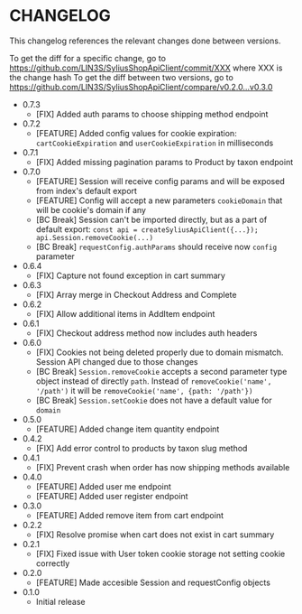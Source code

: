 # CHANGELOG

This changelog references the relevant changes done between versions.

To get the diff for a specific change, go to https://github.com/LIN3S/SyliusShopApiClient/commit/XXX where XXX is the change hash 
To get the diff between two versions, go to https://github.com/LIN3S/SyliusShopApiClient/compare/v0.2.0...v0.3.0

* 0.7.3
    * [FIX] Added auth params to choose shipping method endpoint
* 0.7.2
    * [FEATURE] Added config values for cookie expiration: `cartCookieExpiration` and `userCookieExpiration` in milliseconds
* 0.7.1
    * [FIX] Added missing pagination params to Product by taxon endpoint
* 0.7.0
    * [FEATURE] Session will receive config params and will be exposed from index's default export
    * [FEATURE] Config will accept a new parameters `cookieDomain` that will be cookie's domain if any
    * [BC Break] Session can't be imported directly, but as a part of default export:
    `const api = createSyliusApiClient({...}); api.Session.removeCookie(...)`
    * [BC Break] `requestConfig.authParams` should receive now `config` parameter
* 0.6.4
    * [FIX] Capture not found exception in cart summary
* 0.6.3
    * [FIX] Array merge in Checkout Address and Complete
* 0.6.2
    * [FIX] Allow additional items in AddItem endpoint
* 0.6.1
    * [FIX] Checkout address method now includes auth headers
* 0.6.0
    * [FIX] Cookies not being deleted properly due to domain mismatch. Session API changed due to those changes
    * [BC Break] `Session.removeCookie` accepts a second parameter type object instead of directly `path`.
    Instead of `removeCookie('name', '/path')` it will be `removeCookie('name', {path: '/path'})`
    * [BC Break] `Session.setCookie` does not have a default value for `domain`
* 0.5.0
    * [FEATURE] Added change item quantity endpoint
* 0.4.2
    * [FIX] Add error control to products by taxon slug method
* 0.4.1
    * [FIX] Prevent crash when order has now shipping methods available
* 0.4.0
    * [FEATURE] Added user me endpoint
    * [FEATURE] Added user register endpoint
* 0.3.0
    * [FEATURE] Added remove item from cart endpoint 
* 0.2.2
    * [FIX] Resolve promise when cart does not exist in cart summary
* 0.2.1
    * [FIX] Fixed issue with User token cookie storage not setting cookie correctly
* 0.2.0
    * [FEATURE] Made accesible Session and requestConfig objects
* 0.1.0
    * Initial release
